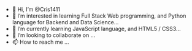 - 👋 Hi, I’m @Cris1411
- 👀 I’m interested in learning Full Stack Web programming, and Python language for Backend and Data Science...
- 🌱 I’m currently learning JavaScript language, and HTML5 / CSS3...
- 💞️ I’m looking to collaborate on ...
- 📫 How to reach me ...

<!---
Cris1411/Cris1411 is a ✨ special ✨ repository because its `README.md` (this file) appears on your GitHub profile.
You can click the Preview link to take a look at your changes.
--->
